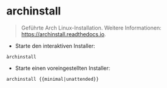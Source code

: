 # archinstall

> Geführte Arch Linux-Installation.
> Weitere Informationen: <https://archinstall.readthedocs.io>.

- Starte den interaktiven Installer:

`àrchinstall`

- Starte einen voreingestellten Installer:

`archinstall {{minimal|unattended}}`
